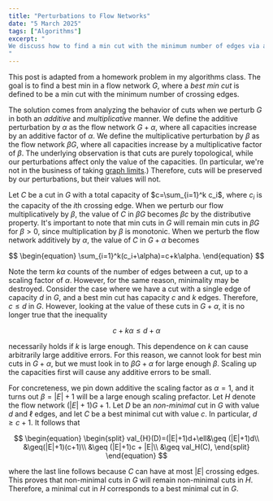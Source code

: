 ```yaml
---
title: "Perturbations to Flow Networks"
date: "5 March 2025"
tags: ["Algorithms"]
excerpt: "
We discuss how to find a min cut with the minimum number of edges via a perturbative argument on flow networks.
"
---
```


This post is adapted from a homework problem in my algorithms class. The goal is to find a best min in a flow network $G$, where a _best min cut_ is defined to be a min cut with the minimum number of crossing edges.

$${}$$

The solution comes from analyzing the behavior of cuts when we perturb $G$ in both an _additive_ and _multiplicative_ manner. We define the additive perturbation by $\alpha$ as the flow network $G+\alpha$, where all capacities increase by an additive factor of $\alpha$. We define the multiplicative perturbation by $\beta$ as the flow network $\beta G$, where all capacities increase by a multiplicative factor of $\beta$. The underlying observation is that cuts are purely topological, while our perturbations affect only the value of the capacities. (In particular, we're not in the business of taking [graph limits](https://ocw.mit.edu/courses/18-217-graph-theory-and-additive-combinatorics-fall-2019/b28726e8c835f149e978ee24a6294d81_MIT18_217F19_ch5.pdf).) Therefore, cuts will be preserved by our perturbations, but their values will not.

$${}$$

Let $C$ be a cut in $G$ with a total capacity of $c=\sum_{i=1}^k c_i$, where $c_i$ is the capacity of the $i$th crossing edge. When we perturb our flow multiplicatively by $\beta$, the value of $C$ in $\beta G$ becomes
$\beta c$ by the distributive property. It's important to note that min cuts in $G$ will remain min cuts in $\beta G$ for $\beta >0$, since multiplication by $\beta$ is monotonic. When we perturb the flow network additively by $\alpha$, the value of $C$ in $G+\alpha$ becomes

$$
\begin{equation}
\sum_{i=1}^k(c_i+\alpha)=c+k\alpha.
\end{equation}
$$

Note the term $k\alpha$ counts of the number of edges between a cut, up to a scaling factor of $\alpha$. However, for the same reason, minimality may be destroyed. Consider the case where we have a cut with a single edge of capacity $d$ in $G$, and a best min cut has capacity $c$ and $k$ edges. Therefore, $c\leq d$ in $G$. However, looking at the value of these cuts in $G+\alpha$, it is no longer true that the inequality

$$
\begin{equation}
c+k\alpha \leq d+\alpha
\end{equation}
$$

necessarily holds if $k$ is large enough. This dependence on $k$ can cause arbitrarily large additive errors. For this reason, we cannot look for best min cuts in $G+\alpha$, but we must look in to $\beta G+\alpha$ for large enough $\beta$. Scaling up the capacities first will cause any additive errors to be small.

$${}$$

For concreteness, we pin down additive the scaling factor as $\alpha=1$, and it turns out $\beta=|E|+1$ will be a large enough scaling prefactor. Let $H$ denote the flow network $(|E|+1)G+1$. Let $D$ be an _non-minimal_ cut in $G$ with value $d$ and $\ell$ edges, and let $C$ be a best minimal cut with value $c$. In particular, $d\geq c+1$. It follows that

$$
\begin{equation}
\begin{split}
val_{H}(D)=(|E|+1)d+\ell&\geq (|E|+1)d\\
&\geq(|E|+1)(c+1)\\
&\geq (|E|+1)c + |E|\\
&\geq val_H(C),
\end{split}
\end{equation}
$$

where the last line follows because $C$ can have at most $|E|$ crossing edges. This proves that non-minimal cuts in $G$ will remain non-minimal cuts in $H$. Therefore, a minimal cut in $H$ corresponds to a best minimal cut in $G$.
